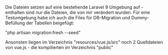 Die Dateien setzen auf eine bestehende Laravel 9 Umgebung auf - enthalten sind nur die Dateien, die von mir verändert wurden.
Für eine Testumgebung habe ich auch die Files für DB-Migration und Dummy-Befüllung der Tabellen beigefügt:

"php artisan migration:fresh --seed"

Ansonsten liegen im Verzeichnis "resources/vue.js/src" noch 2 Quelldateien von vue.js - die kompilierten im Verzeichnis "public"
